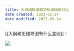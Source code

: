 ```yaml
---
title: 大纲编辑器和文档编辑器对比
date created: 2023-02-24
date modified: 2023-03-14
---
```


[[大纲和思维导图有什么差别]]：

![](https://img.oldwinter.top/202302241630404.png)
